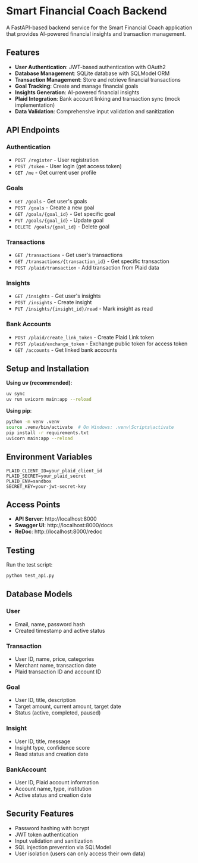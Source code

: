 
# Smart Financial Coach Backend

A FastAPI-based backend service for the Smart Financial Coach application that provides AI-powered financial insights and transaction management.

## Features

- **User Authentication**: JWT-based authentication with OAuth2
- **Database Management**: SQLite database with SQLModel ORM
- **Transaction Management**: Store and retrieve financial transactions
- **Goal Tracking**: Create and manage financial goals
- **Insights Generation**: AI-powered financial insights
- **Plaid Integration**: Bank account linking and transaction sync (mock implementation)
- **Data Validation**: Comprehensive input validation and sanitization

## API Endpoints

### Authentication
- `POST /register` - User registration
- `POST /token` - User login (get access token)
- `GET /me` - Get current user profile

### Goals
- `GET /goals` - Get user's goals
- `POST /goals` - Create a new goal
- `GET /goals/{goal_id}` - Get specific goal
- `PUT /goals/{goal_id}` - Update goal
- `DELETE /goals/{goal_id}` - Delete goal

### Transactions
- `GET /transactions` - Get user's transactions
- `GET /transactions/{transaction_id}` - Get specific transaction
- `POST /plaid/transaction` - Add transaction from Plaid data

### Insights
- `GET /insights` - Get user's insights
- `POST /insights` - Create insight
- `PUT /insights/{insight_id}/read` - Mark insight as read

### Bank Accounts
- `POST /plaid/create_link_token` - Create Plaid Link token
- `POST /plaid/exchange_token` - Exchange public token for access token
- `GET /accounts` - Get linked bank accounts

## Setup and Installation

**Using uv (recommended)**:
```bash
uv sync
uv run uvicorn main:app --reload
```

**Using pip**:
```bash
python -m venv .venv
source .venv/bin/activate  # On Windows: .venv\Scripts\activate
pip install -r requirements.txt
uvicorn main:app --reload
```

## Environment Variables

```env
PLAID_CLIENT_ID=your_plaid_client_id
PLAID_SECRET=your_plaid_secret
PLAID_ENV=sandbox
SECRET_KEY=your-jwt-secret-key
```

## Access Points

- **API Server**: http://localhost:8000
- **Swagger UI**: http://localhost:8000/docs
- **ReDoc**: http://localhost:8000/redoc

## Testing

Run the test script:
```bash
python test_api.py
```

## Database Models

### User
- Email, name, password hash
- Created timestamp and active status

### Transaction
- User ID, name, price, categories
- Merchant name, transaction date
- Plaid transaction ID and account ID

### Goal
- User ID, title, description
- Target amount, current amount, target date
- Status (active, completed, paused)

### Insight
- User ID, title, message
- Insight type, confidence score
- Read status and creation date

### BankAccount
- User ID, Plaid account information
- Account name, type, institution
- Active status and creation date

## Security Features

- Password hashing with bcrypt
- JWT token authentication
- Input validation and sanitization
- SQL injection prevention via SQLModel
- User isolation (users can only access their own data)
